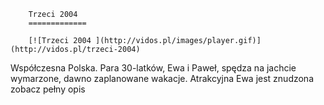 
        Trzeci 2004 
        =============
        
        [![Trzeci 2004 ](http://vidos.pl/images/player.gif)](http://vidos.pl/trzeci-2004)
        
        
 Współczesna Polska. Para 30-latków, Ewa i Paweł, spędza na jachcie wymarzone, dawno zaplanowane wakacje. Atrakcyjna Ewa jest znudzona zobacz pełny opis
    